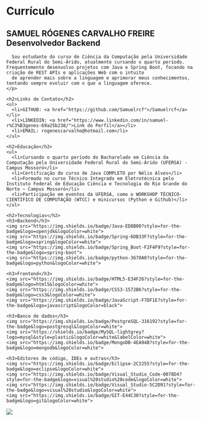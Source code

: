 <!DOCTYPE html>
<html lang="en">
<head>
  <meta charset="UTF-8">
  <meta name="viewport" content="width=device-width, initial-scale=1.0">
  <title>Currículo</title>
</head>
<body>
  <div class="container">
    <h1>Currículo</h1>
    <p>
      <h2>SAMUEL RÓGENES CARVALHO FREIRE<br>Desenvolvedor Backend</h2>
      
      Sou estudante do curso de Ciência da Computação pela Universidade Federal Rural do Semi-Árido, atualmente cursando o quarto período. Frequentemente desenvolvo projetos com Java e Spring Boot, focando na criação de REST APIs e aplicações Web com o intuito
      de aprender mais sobre a linguagem e aprimorar meus conhecimentos, tentando sempre evoluir com o que a linguagem oferece.
    </p>

    <h2>Links de Contato</h2>
    <ul>
      <li>GITHUB: <a href="https://github.com/Samuelrcf">/Samuelrcf</a></li>
      <li>LINKEDIN: <a href="https://www.linkedin.com/in/samuel-r%C3%B3genes-69a25b238/">Link do Perfil</a></li>
      <li>EMAIL: rogenescarvalho@hotmail.com</li>
    </ul>

    <h2>Educação</h2>
    <ul>
      <li>Cursando o quarto período do Bacharelado em Ciência da Computação pela Universidade Federal Rural do Semi-Árido (UFERSA) - Campus Mossoró</li>
      <li>Certificação do curso de Java COMPLETO por Nélio Alves</li>
      <li>Formado no curso Técnico Integrado em Eletrotécnica pelo Instituto Federal de Educação Ciência e Tecnologia do Rio Grande do Norte – Campus Mossoró</li>
      <li>Participação em eventos da UFERSA, como o WORKSHOP TÉCNICO-CIENTÍFICO DE COMPUTAÇÃO (WTCC) e minicursos (Python e Github)</li>
    </ul>

    <h2>Tecnologias</h2>
    <h3>Backend</h3>
    <img src="https://img.shields.io/badge/Java-ED8B00?style=for-the-badge&logo=openjdk&logoColor=white">
    <img src="https://img.shields.io/badge/Spring-6DB33F?style=for-the-badge&logo=spring&logoColor=white">
    <img src="https://img.shields.io/badge/Spring_Boot-F2F4F9?style=for-the-badge&logo=spring-boot">
    <img src="https://img.shields.io/badge/python-3670A0?style=for-the-badge&logo=python&logoColor=white">

    <h3>Frontend</h3>
    <img src="https://img.shields.io/badge/HTML5-E34F26?style=for-the-badge&logo=html5&logoColor=white">
    <img src="https://img.shields.io/badge/CSS3-1572B6?style=for-the-badge&logo=css3&logoColor=white">
    <img src="https://img.shields.io/badge/JavaScript-F7DF1E?style=for-the-badge&logo=javascript&logoColor=black">

    <h3>Banco de dados</h3>
    <img src="https://img.shields.io/badge/PostgreSQL-316192?style=for-the-badge&logo=postgresql&logoColor=white">
    <img src="https://shields.io/badge/MySQL-lightgrey?logo=mysql&style=plastic&logoColor=white&labelColor=white">
    <img src="https://img.shields.io/badge/MongoDB-4EA94B?style=for-the-badge&logo=mongodb&logoColor=white">

    <h3>Editores de código, IDEs e outras</h3> 
    <img src="https://img.shields.io/badge/Eclipse-2C2255?style=for-the-badge&logo=eclipse&logoColor=white">
    <img src="https://img.shields.io/badge/Visual_Studio_Code-0078D4?style=for-the-badge&logo=visual%20studio%20code&logoColor=white">
    <img src="https://img.shields.io/badge/Visual_Studio-5C2D91?style=for-the-badge&logo=visual%20studio&logoColor=white">
    <img src="https://img.shields.io/badge/GIT-E44C30?style=for-the-badge&logo=git&logoColor=white">
  </div>

  <img id="footer" src="https://capsule-render.vercel.app/api?type=waving&color=8F0D87&height=120&section=footer">
</body>
</html>
